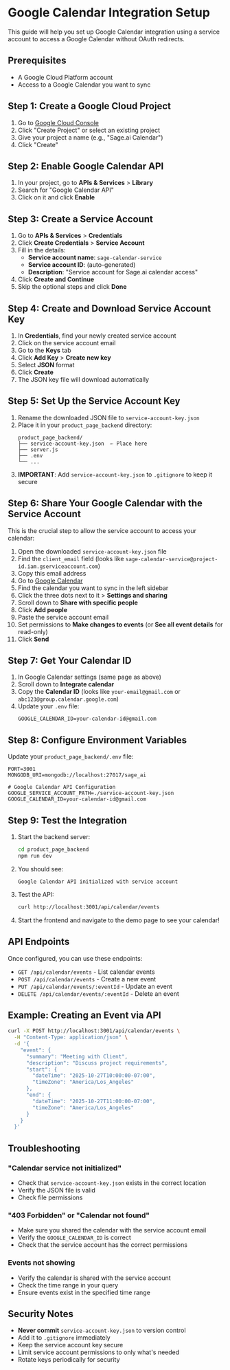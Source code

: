 # Google Calendar Integration Setup

This guide will help you set up Google Calendar integration using a service account to access a Google Calendar without OAuth redirects.

## Prerequisites

- A Google Cloud Platform account
- Access to a Google Calendar you want to sync

## Step 1: Create a Google Cloud Project

1. Go to [Google Cloud Console](https://console.cloud.google.com/)
2. Click "Create Project" or select an existing project
3. Give your project a name (e.g., "Sage.ai Calendar")
4. Click "Create"

## Step 2: Enable Google Calendar API

1. In your project, go to **APIs & Services** > **Library**
2. Search for "Google Calendar API"
3. Click on it and click **Enable**

## Step 3: Create a Service Account

1. Go to **APIs & Services** > **Credentials**
2. Click **Create Credentials** > **Service Account**
3. Fill in the details:
   - **Service account name**: `sage-calendar-service`
   - **Service account ID**: (auto-generated)
   - **Description**: "Service account for Sage.ai calendar access"
4. Click **Create and Continue**
5. Skip the optional steps and click **Done**

## Step 4: Create and Download Service Account Key

1. In **Credentials**, find your newly created service account
2. Click on the service account email
3. Go to the **Keys** tab
4. Click **Add Key** > **Create new key**
5. Select **JSON** format
6. Click **Create**
7. The JSON key file will download automatically

## Step 5: Set Up the Service Account Key

1. Rename the downloaded JSON file to `service-account-key.json`
2. Place it in your `product_page_backend` directory:
   ```
   product_page_backend/
   ├── service-account-key.json  ← Place here
   ├── server.js
   ├── .env
   └── ...
   ```
3. **IMPORTANT**: Add `service-account-key.json` to `.gitignore` to keep it secure

## Step 6: Share Your Google Calendar with the Service Account

This is the crucial step to allow the service account to access your calendar:

1. Open the downloaded `service-account-key.json` file
2. Find the `client_email` field (looks like `sage-calendar-service@project-id.iam.gserviceaccount.com`)
3. Copy this email address
4. Go to [Google Calendar](https://calendar.google.com/)
5. Find the calendar you want to sync in the left sidebar
6. Click the three dots next to it > **Settings and sharing**
7. Scroll down to **Share with specific people**
8. Click **Add people**
9. Paste the service account email
10. Set permissions to **Make changes to events** (or **See all event details** for read-only)
11. Click **Send**

## Step 7: Get Your Calendar ID

1. In Google Calendar settings (same page as above)
2. Scroll down to **Integrate calendar**
3. Copy the **Calendar ID** (looks like `your-email@gmail.com` or `abc123@group.calendar.google.com`)
4. Update your `.env` file:
   ```env
   GOOGLE_CALENDAR_ID=your-calendar-id@gmail.com
   ```

## Step 8: Configure Environment Variables

Update your `product_page_backend/.env` file:

```env
PORT=3001
MONGODB_URI=mongodb://localhost:27017/sage_ai

# Google Calendar API Configuration
GOOGLE_SERVICE_ACCOUNT_PATH=./service-account-key.json
GOOGLE_CALENDAR_ID=your-calendar-id@gmail.com
```

## Step 9: Test the Integration

1. Start the backend server:
   ```bash
   cd product_page_backend
   npm run dev
   ```

2. You should see:
   ```
   Google Calendar API initialized with service account
   ```

3. Test the API:
   ```bash
   curl http://localhost:3001/api/calendar/events
   ```

4. Start the frontend and navigate to the demo page to see your calendar!

## API Endpoints

Once configured, you can use these endpoints:

- `GET /api/calendar/events` - List calendar events
- `POST /api/calendar/events` - Create a new event
- `PUT /api/calendar/events/:eventId` - Update an event
- `DELETE /api/calendar/events/:eventId` - Delete an event

## Example: Creating an Event via API

```bash
curl -X POST http://localhost:3001/api/calendar/events \
  -H "Content-Type: application/json" \
  -d '{
    "event": {
      "summary": "Meeting with Client",
      "description": "Discuss project requirements",
      "start": {
        "dateTime": "2025-10-27T10:00:00-07:00",
        "timeZone": "America/Los_Angeles"
      },
      "end": {
        "dateTime": "2025-10-27T11:00:00-07:00",
        "timeZone": "America/Los_Angeles"
      }
    }
  }'
```

## Troubleshooting

### "Calendar service not initialized"
- Check that `service-account-key.json` exists in the correct location
- Verify the JSON file is valid
- Check file permissions

### "403 Forbidden" or "Calendar not found"
- Make sure you shared the calendar with the service account email
- Verify the `GOOGLE_CALENDAR_ID` is correct
- Check that the service account has the correct permissions

### Events not showing
- Verify the calendar is shared with the service account
- Check the time range in your query
- Ensure events exist in the specified time range

## Security Notes

- **Never commit** `service-account-key.json` to version control
- Add it to `.gitignore` immediately
- Keep the service account key secure
- Limit service account permissions to only what's needed
- Rotate keys periodically for security